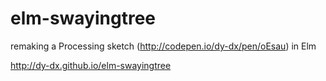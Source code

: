 # elm-swayingtree

remaking a Processing sketch (http://codepen.io/dy-dx/pen/oEsau) in Elm

http://dy-dx.github.io/elm-swayingtree

